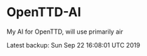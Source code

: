 # OpenTTD-AI
My AI for OpenTTD, will use primarily air

Latest backup: Sun Sep 22 16:08:01 UTC 2019
